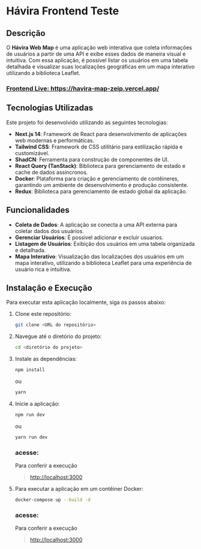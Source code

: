 # Hávira Frontend Teste

## Descrição

O **Hávira Web Map** é uma aplicação web interativa que coleta informações de usuários a partir de uma API e exibe esses dados de maneira visual e intuitiva. Com essa aplicação, é possível listar os usuários em uma tabela detalhada e visualizar suas localizações geográficas em um mapa interativo utilizando a biblioteca Leaflet.

### <a href="https://havira-map-zeip.vercel.app/">Frontend Live:  https://havira-map-zeip.vercel.app/</a>

## Tecnologias Utilizadas

Este projeto foi desenvolvido utilizando as seguintes tecnologias:

- **Next.js 14**: Framework de React para desenvolvimento de aplicações web modernas e performáticas.
- **Tailwind CSS**: Framework de CSS utilitário para estilização rápida e customizável.
- **ShadCN**: Ferramenta para construção de componentes de UI.
- **React Query (TanStack)**: Biblioteca para gerenciamento de estado e cache de dados assíncronos.
- **Docker**: Plataforma para criação e gerenciamento de contêineres, garantindo um ambiente de desenvolvimento e produção consistente.
- **Redux**: Biblioteca para gerenciamento de estado global da aplicação.

## Funcionalidades

- **Coleta de Dados**: A aplicação se conecta a uma API externa para coletar dados dos usuários.
- **Gerenciar Usuários**: É possivel adicionar e excluir usuarios.
- **Listagem de Usuários**: Exibição dos usuários em uma tabela organizada e detalhada.
- **Mapa Interativo**: Visualização das localizações dos usuários em um mapa interativo, utilizando a biblioteca Leaflet para uma experiência de usuário rica e intuitiva.

## Instalação e Execução

Para executar esta aplicação localmente, siga os passos abaixo:

1. Clone este repositório:
    ```bash
    git clone <URL do repositório>
    ```
2. Navegue até o diretório do projeto:
    ```bash
    cd <diretório do projeto>
    ```
3. Instale as dependências:
    ```bash
    npm install
    ```
    ou
     ```bash
    yarn
    ```
4. Inicie a aplicação:
    ```bash
    npm run dev
    ```
    ou
    ```bash
    yarn run dev
    ```
   ### acesse: 
   Para conferir a execução
   > <a href="http://localhost:3000">http://localhost:3000</a>

   
5. Para executar a aplicação em um contêiner Docker:
    ```bash
    docker-compose up --build -d
    ```
   ### acesse: 
   Para conferir a execução
   > <a href="http://localhost:3000">http://localhost:3000</a>
